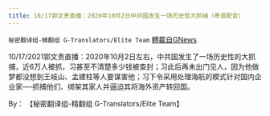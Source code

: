 ```yaml
---
title: 10/17郭文贵直播：2020年10月2日中共国发生一场历史性大抓捕（粤语配音）
---
```

`秘密翻译组-精翻组 G-Translators/Elite Team` [轉載自GNews](https://gnews.org/zh-hans/1615898/)

10/17/2021郭文贵直播：2020年10月2日左右，中共国发生了一场历史性的大抓捕，近6万人被抓，习甚至不清楚多少钱被查封；习此后再未出门见人，因为他做梦都没想到王岐山、孟建柱等人要谋害他；习下令采用处理海航的模式针对国内企业家──抓捕他们、绑架其家人并逼迫其将海外资产转回国。

By： 【秘密翻译组-精翻组 G-Translators/Elite Team】
